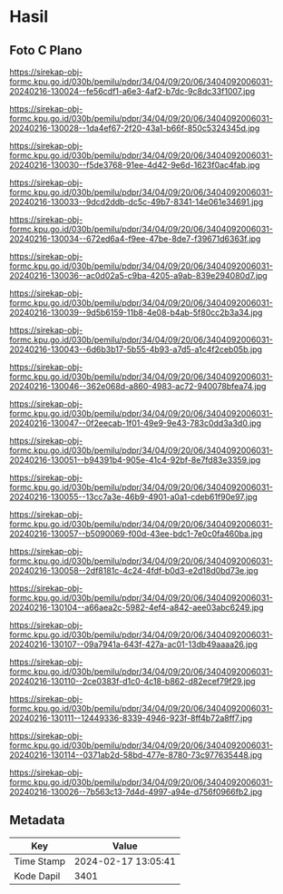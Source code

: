 # Hasil

## Foto C Plano

https://sirekap-obj-formc.kpu.go.id/030b/pemilu/pdpr/34/04/09/20/06/3404092006031-20240216-130024--fe56cdf1-a6e3-4af2-b7dc-9c8dc33f1007.jpg

https://sirekap-obj-formc.kpu.go.id/030b/pemilu/pdpr/34/04/09/20/06/3404092006031-20240216-130028--1da4ef67-2f20-43a1-b66f-850c5324345d.jpg

https://sirekap-obj-formc.kpu.go.id/030b/pemilu/pdpr/34/04/09/20/06/3404092006031-20240216-130030--f5de3768-91ee-4d42-9e6d-1623f0ac4fab.jpg

https://sirekap-obj-formc.kpu.go.id/030b/pemilu/pdpr/34/04/09/20/06/3404092006031-20240216-130033--9dcd2ddb-dc5c-49b7-8341-14e061e34691.jpg

https://sirekap-obj-formc.kpu.go.id/030b/pemilu/pdpr/34/04/09/20/06/3404092006031-20240216-130034--672ed6a4-f9ee-47be-8de7-f39671d6363f.jpg

https://sirekap-obj-formc.kpu.go.id/030b/pemilu/pdpr/34/04/09/20/06/3404092006031-20240216-130036--ac0d02a5-c9ba-4205-a9ab-839e294080d7.jpg

https://sirekap-obj-formc.kpu.go.id/030b/pemilu/pdpr/34/04/09/20/06/3404092006031-20240216-130039--9d5b6159-11b8-4e08-b4ab-5f80cc2b3a34.jpg

https://sirekap-obj-formc.kpu.go.id/030b/pemilu/pdpr/34/04/09/20/06/3404092006031-20240216-130043--6d6b3b17-5b55-4b93-a7d5-a1c4f2ceb05b.jpg

https://sirekap-obj-formc.kpu.go.id/030b/pemilu/pdpr/34/04/09/20/06/3404092006031-20240216-130046--362e068d-a860-4983-ac72-940078bfea74.jpg

https://sirekap-obj-formc.kpu.go.id/030b/pemilu/pdpr/34/04/09/20/06/3404092006031-20240216-130047--0f2eecab-1f01-49e9-9e43-783c0dd3a3d0.jpg

https://sirekap-obj-formc.kpu.go.id/030b/pemilu/pdpr/34/04/09/20/06/3404092006031-20240216-130051--b94391b4-905e-41c4-92bf-8e7fd83e3359.jpg

https://sirekap-obj-formc.kpu.go.id/030b/pemilu/pdpr/34/04/09/20/06/3404092006031-20240216-130055--13cc7a3e-46b9-4901-a0a1-cdeb61f90e97.jpg

https://sirekap-obj-formc.kpu.go.id/030b/pemilu/pdpr/34/04/09/20/06/3404092006031-20240216-130057--b5090069-f00d-43ee-bdc1-7e0c0fa460ba.jpg

https://sirekap-obj-formc.kpu.go.id/030b/pemilu/pdpr/34/04/09/20/06/3404092006031-20240216-130058--2df8181c-4c24-4fdf-b0d3-e2d18d0bd73e.jpg

https://sirekap-obj-formc.kpu.go.id/030b/pemilu/pdpr/34/04/09/20/06/3404092006031-20240216-130104--a66aea2c-5982-4ef4-a842-aee03abc6249.jpg

https://sirekap-obj-formc.kpu.go.id/030b/pemilu/pdpr/34/04/09/20/06/3404092006031-20240216-130107--09a7941a-643f-427a-ac01-13db49aaaa26.jpg

https://sirekap-obj-formc.kpu.go.id/030b/pemilu/pdpr/34/04/09/20/06/3404092006031-20240216-130110--2ce0383f-d1c0-4c18-b862-d82ecef79f29.jpg

https://sirekap-obj-formc.kpu.go.id/030b/pemilu/pdpr/34/04/09/20/06/3404092006031-20240216-130111--12449336-8339-4946-923f-8ff4b72a8ff7.jpg

https://sirekap-obj-formc.kpu.go.id/030b/pemilu/pdpr/34/04/09/20/06/3404092006031-20240216-130114--0371ab2d-58bd-477e-8780-73c977635448.jpg

https://sirekap-obj-formc.kpu.go.id/030b/pemilu/pdpr/34/04/09/20/06/3404092006031-20240216-130026--7b563c13-7d4d-4997-a94e-d756f0966fb2.jpg


## Metadata

| Key        | Value               |
| ---------- | ------------------- |
| Time Stamp | 2024-02-17 13:05:41 |
| Kode Dapil | 3401                |



